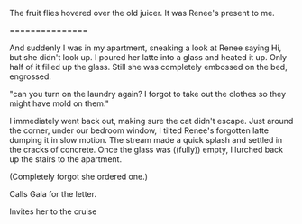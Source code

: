 The fruit flies hovered over the old juicer. It was Renee's present to me.

===============

And suddenly I was in my apartment, sneaking a look at Renee saying Hi, but she didn't look up. I poured her latte into a glass and heated it up. Only half of it filled up the glass. Still she was completely embossed on the bed, engrossed.

"can you turn on the laundry again? I forgot to take out the clothes so they might have mold on them."

I immediately went back out, making sure the cat didn't escape. Just around the corner, under our bedroom window, I tilted Renee's forgotten latte dumping it in slow motion. The stream made a quick splash and settled in the cracks of concrete. Once the glass was ((fully)) empty, I lurched back up the stairs to the apartment.



(Completely forgot she ordered one.)




Calls Gala for the letter.

Invites her to the cruise





















